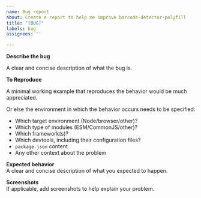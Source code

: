 ```yaml
---
name: Bug report
about: Create a report to help me improve barcode-detector-polyfill
title: "[BUG]"
labels: bug
assignees: ''

---
```


**Describe the bug**

A clear and concise description of what the bug is.

**To Reproduce**

A minimal working example that reproduces the behavior would be much appreciated.

Or else the environment in which the behavior occurs needs to be specified:
 - Which target environment (Node/browser/other)?
 - Which type of modules (ESM/CommonJS/other)?
 - Which framework(s)?
 - Which devtools, including their configuration files?
 - `package.json` content
 - Any other context about the problem

**Expected behavior**  
A clear and concise description of what you expected to happen.

**Screenshots**  
If applicable, add screenshots to help explain your problem.
